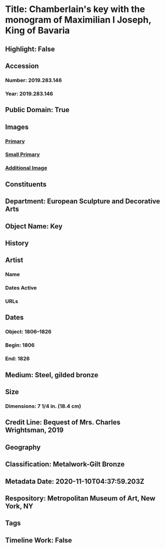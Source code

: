 # Title: Chamberlain's key with the monogram of Maximilian I Joseph, King of Bavaria
## Highlight: False
## Accession
### Number: 2019.283.146
### Year: 2019.283.146
## Public Domain: True
## Images
### [Primary](https://images.metmuseum.org/CRDImages/es/original/DP-19402-091.jpg)
### [Small Primary](https://images.metmuseum.org/CRDImages/es/web-large/DP-19402-091.jpg)
### [Additional Image](https://images.metmuseum.org/CRDImages/es/original/DP-19402-092.jpg)
## Constituents
## Department: European Sculpture and Decorative Arts
## Object Name: Key
## History
## Artist
### Name
### Dates Active
### URLs
## Dates
### Object: 1806–1826
### Begin: 1806
### End: 1826
## Medium: Steel, gilded bronze
## Size
### Dimensions: 7 1/4 in. (18.4 cm)
## Credit Line: Bequest of Mrs. Charles Wrightsman, 2019
## Geography
## Classification: Metalwork-Gilt Bronze
## Metadata Date: 2020-11-10T04:37:59.203Z
## Respository: Metropolitan Museum of Art, New York, NY
## Tags
## Timeline Work: False